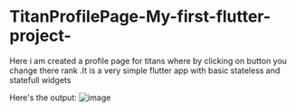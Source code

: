 # TitanProfilePage-My-first-flutter-project-
Here i am created a profile page for titans where by clicking on button you change there rank .It is a very simple flutter app with basic stateless and statefull widgets 

Here's the output:
![image](https://github.com/user-attachments/assets/c6a39b89-3625-44f5-80be-0755ec0a5cb7)

